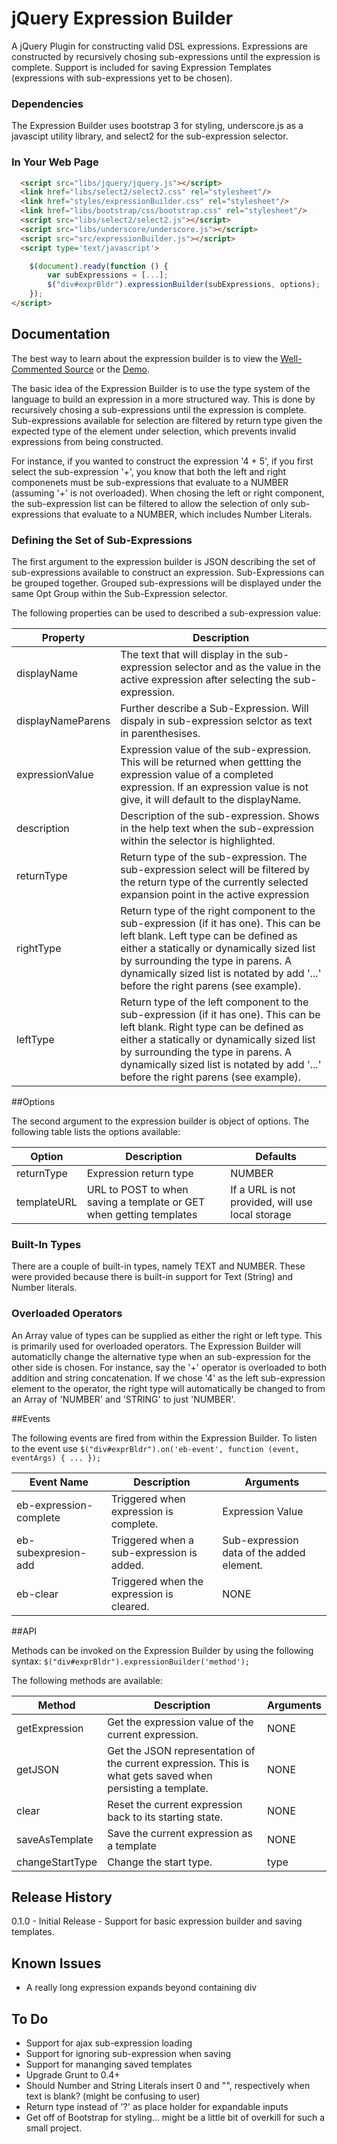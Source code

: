 # jQuery Expression Builder

A jQuery Plugin for constructing valid DSL expressions.  Expressions are constructed by recursively chosing sub-expressions until the expression is complete.
Support is included for saving Expression Templates (expressions with sub-expressions yet to be chosen).

### Dependencies

The Expression Builder uses bootstrap 3 for styling, underscore.js as a javascipt utility library, and select2 for the sub-expression selector.

### In Your Web Page

```html
  <script src="libs/jquery/jquery.js"></script>
  <link href="libs/select2/select2.css" rel="stylesheet"/>
  <link href="styles/expressionBuilder.css" rel="stylesheet"/>
  <link href="libs/bootstrap/css/bootstrap.css" rel="stylesheet"/>
  <script src="libs/select2/select2.js"></script>
  <script src="libs/underscore/underscore.js"></script>
  <script src="src/expressionBuilder.js"></script>
  <script type='text/javascript'>

    $(document).ready(function () {
    	var subExpressions = [...];
    	$("div#exprBldr").expressionBuilder(subExpressions, options);
    });
</script>
```

## Documentation

The best way to learn about the expression builder is to view the [Well-Commented Source](./src/expressionBuilder.js) or the [Demo](./demo.html).

The basic idea of the Expression Builder is to use the type system of the language to build an expression in a more structured way.  This is done by recursively chosing a sub-expressions until the expression is complete. Sub-expressions available for selection are filtered by return type given the expected type of the element under selection, which prevents invalid expressions from being constructed.

For instance, if you wanted to construct the expression '4 + 5', if you first select the sub-expression '+', you know that both the left and right componenets must be sub-expressions that evaluate to a NUMBER (assuming '+' is not overloaded).  When chosing the left or right component, the sub-expression list can be filtered to allow the selection of only sub-expressions that evaluate to a NUMBER, which includes Number Literals.

### Defining the Set of Sub-Expressions

The first argument to the expression builder is JSON describing the set of sub-expressions available to construct an expression.  Sub-Expressions can
be grouped together.  Grouped sub-expressions will be displayed under the same Opt Group within the Sub-Expression selector.

The following properties can be used to described a sub-expression value:

Property    	     | Description
------------------ | -----------
displayName        | The text that will display in the sub-expression selector and as the value in the active expression after selecting the sub-expression.
displayNameParens  | Further describe a Sub-Expression.  Will dispaly in sub-expression selctor as text in parenthesises.
expressionValue    | Expression value of the sub-expression.  This will be returned when gettting the expression value of a completed expression.  If an expression value is not give, it will default to the displayName.
description 	     | Description of the sub-expression.  Shows in the help text when the sub-expression within the selector is highlighted.
returnType		     | Return type of the sub-expression.  The sub-expression select will be filtered by the return type of the currently selected expansion point in the active expression
rightType		       | Return type of the right component to the sub-expression (if it has one).  This can be left blank.  Left type can be defined as either a statically or dynamically sized list by surrounding the type in parens.  A dynamically sized list is notated by add '...' before the right parens (see example).
leftType		       | Return type of the left component to the sub-expression (if it has one).  This can be left blank.  Right type can be defined as either a statically or dynamically sized list by surrounding the type in parens.  A dynamically sized list is notated by add '...' before the right parens (see example).

##Options

The second argument to the expression builder is object of options.  The following table lists the options available:

Option             | Description                                                         | Defaults
------------------ | ------------------------------------------------------------------- | ---------
returnType         | Expression return type                                              | NUMBER
templateURL        | URL to POST to when saving a template or GET when getting templates | If a URL is not provided, will use local storage


### Built-In Types

There are a couple of built-in types, namely TEXT and NUMBER.  These were provided because there is built-in support for Text (String) and Number literals.

### Overloaded Operators

An Array value of types can be supplied as either the right or left type.  This is primarily used for overloaded operators.  The Expression Builder will automaticlly change the alternative type when an sub-expression for the other side is chosen.  For instance, say the '+' operator is overloaded to both addition and string concatenation.  If we chose '4' as the left sub-expression element to the operator, the right type will automatically be changed to from an Array of 'NUMBER' and 'STRING' to just 'NUMBER'.

##Events

The following events are fired from within the Expression Builder.  To listen to the event use `$("div#exprBldr").on('eb-event', function (event, eventArgs) { ... });`

Event Name  		       | Description                           		   | Arguments
---------------------- | ------------------------------------------- | ----------
eb-expression-complete | Triggered when expression is complete.      | Expression Value
eb-subexpresion-add    | Triggered when a sub-expression is added.   | Sub-expression data of the added element.
eb-clear 			         | Triggered when the expression is cleared.   | NONE


##API

Methods can be invoked on the Expression Builder by using the following syntax: `$("div#exprBldr").expressionBuilder('method');`

The following methods are available:

Method          | Description                                                                                                    | Arguments
--------------- | -------------------------------------------------------------------------------------------------------------- | ---------
getExpression   | Get the expression value of the current expression.                                                            | NONE
getJSON         | Get the JSON representation of the current expression.  This is what gets saved when persisting a template.    | NONE
clear           | Reset the current expression back to its starting state.                                                       | NONE 
saveAsTemplate  | Save the current expression as a template                                                                      | NONE
changeStartType | Change the start type.                                                                                         | type

## Release History
0.1.0 - Initial Release - Support for basic expression builder and saving templates.

## Known Issues
* A really long expression expands beyond containing div

## To Do 
* Support for ajax sub-expression loading
* Support for ignoring sub-expression when saving
* Support for mananging saved templates
* Upgrade Grunt to 0.4+
* Should Number and String Literals insert 0 and "", respectively when text is blank? (might be confusing to user)
* Return type instead of '?' as place holder for expandable inputs
* Get off of Bootstrap for styling... might be a little bit of overkill for such a small project.

